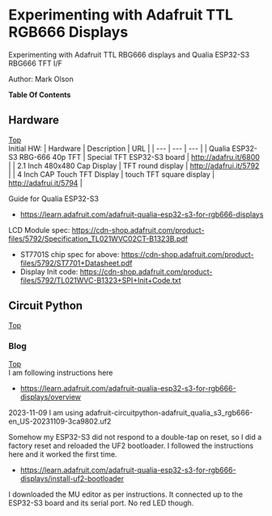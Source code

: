 # Experimenting with Adafruit TTL RGB666 Displays
Experimenting with Adafruit TTL RBG666 displays and Qualia ESP32-S3 RBG666 TFT I/F

Author: Mark Olson

**Table Of Contents**

## Hardware
[Top](#experimenting-with-adafruit-ttl-rgb666-displays "Top")<br>
Initial HW:
| Hardware | Description | URL |
| --- | --- | --- |
| Qualia ESP32-S3 RBG-666 40p TFT | Special TFT ESP32-S3 board | http://adafru.it/6800 |
| 2.1 Inch 480x480 Cap Display | TFT round display | http://adafrui.it/5792 |
| 4 Inch CAP Touch TFT Display | touch TFT square display | http://adafrui.it/5794 |

Guide for Qualia ESP32-S3
- https://learn.adafruit.com/adafruit-qualia-esp32-s3-for-rgb666-displays

LCD Module spec: https://cdn-shop.adafruit.com/product-files/5792/Specification_TL021WVC02CT-B1323B.pdf
- ST7701S chip spec for above: https://cdn-shop.adafruit.com/product-files/5792/ST7701+Datasheet.pdf
- Display Init code: https://cdn-shop.adafruit.com/product-files/5792/TL021WVC-B1323+SPI+Init+Code.txt

## Circuit Python
[Top](#experimenting-with-adafruit-ttl-rgb666-displays "Top")<br>

### Blog
[Top](#experimenting-with-adafruit-ttl-rgb666-displays "Top")<br>
I am following instructions here
- https://learn.adafruit.com/adafruit-qualia-esp32-s3-for-rgb666-displays/overview

2023-11-09 I am using adafruit-circuitpython-adafruit_qualia_s3_rgb666-en_US-20231109-3ca9802.uf2

Somehow my ESP32-S3 did not respond to a double-tap on reset, so I did a factory reset and reloaded the UF2 bootloader. I followed the instructions here and it worked the first time.
- https://learn.adafruit.com/adafruit-qualia-esp32-s3-for-rgb666-displays/install-uf2-bootloader

I downloaded the MU editor as per instructions. It connected up to the ESP32-S3 board and its serial port. No red LED though.

